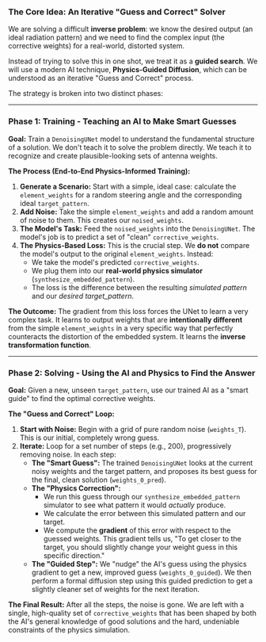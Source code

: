 ### The Core Idea: An Iterative "Guess and Correct" Solver

We are solving a difficult **inverse problem**: we know the desired output (an ideal radiation pattern) and we need to find the complex input (the corrective weights) for a real-world, distorted system.

Instead of trying to solve this in one shot, we treat it as a **guided search**. We will use a modern AI technique, **Physics-Guided Diffusion**, which can be understood as an iterative "Guess and Correct" process.

The strategy is broken into two distinct phases:

---

### Phase 1: Training - Teaching an AI to Make Smart Guesses

**Goal:** Train a `DenoisingUNet` model to understand the fundamental structure of a solution. We don't teach it to solve the problem directly. We teach it to recognize and create plausible-looking sets of antenna weights.

**The Process (End-to-End Physics-Informed Training):**

1.  **Generate a Scenario:** Start with a simple, ideal case: calculate the `element_weights` for a random steering angle and the corresponding ideal `target_pattern`.
2.  **Add Noise:** Take the simple `element_weights` and add a random amount of noise to them. This creates our `noised_weights`.
3.  **The Model's Task:** Feed the `noised_weights` into the `DenoisingUNet`. The model's job is to predict a set of "clean" `corrective_weights`.
4.  **The Physics-Based Loss:** This is the crucial step. We **do not** compare the model's output to the original `element_weights`. Instead:
    *   We take the model's predicted `corrective_weights`.
    *   We plug them into our **real-world physics simulator** (`synthesize_embedded_pattern`).
    *   The loss is the difference between the resulting *simulated pattern* and our *desired target_pattern*.

**The Outcome:** The gradient from this loss forces the UNet to learn a very complex task. It learns to output weights that are **intentionally different** from the simple `element_weights` in a very specific way that perfectly counteracts the distortion of the embedded system. It learns the **inverse transformation function**.

---

### Phase 2: Solving - Using the AI and Physics to Find the Answer

**Goal:** Given a new, unseen `target_pattern`, use our trained AI as a "smart guide" to find the optimal corrective weights.

**The "Guess and Correct" Loop:**

1.  **Start with Noise:** Begin with a grid of pure random noise (`weights_T`). This is our initial, completely wrong guess.
2.  **Iterate:** Loop for a set number of steps (e.g., 200), progressively removing noise. In each step:
    *   **The "Smart Guess":** The trained `DenoisingUNet` looks at the current noisy weights and the target pattern, and proposes its best guess for the final, clean solution (`weights_0_pred`).
    *   **The "Physics Correction":**
        *   We run this guess through our `synthesize_embedded_pattern` simulator to see what pattern it would *actually* produce.
        *   We calculate the error between this simulated pattern and our target.
        *   We compute the **gradient** of this error with respect to the guessed weights. This gradient tells us, "To get closer to the target, you should slightly change your weight guess in this specific direction."
    *   **The "Guided Step":** We "nudge" the AI's guess using the physics gradient to get a new, improved guess (`weights_0_guided`). We then perform a formal diffusion step using this guided prediction to get a slightly cleaner set of weights for the next iteration.

**The Final Result:** After all the steps, the noise is gone. We are left with a single, high-quality set of `corrective_weights` that has been shaped by both the AI's general knowledge of good solutions and the hard, undeniable constraints of the physics simulation.
